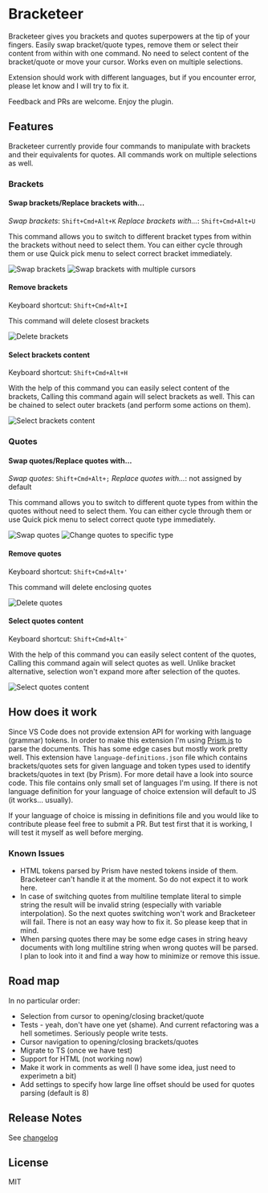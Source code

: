 # Bracketeer

Bracketeer gives you brackets and quotes superpowers at the tip of your fingers. Easily swap bracket/quote types, remove them or select their content from within with one command. No need to select content of the bracket/quote or move your cursor. Works even on multiple selections.

Extension should work with different languages, but if you encounter error, please let know and I will try to fix it.

Feedback and PRs are welcome. Enjoy the plugin.

## Features

Bracketeer currently provide four commands to manipulate with brackets and their equivalents for quotes. All commands work on multiple selections as well.

### Brackets

#### Swap brackets/Replace brackets with...

_Swap brackets_: `Shift+Cmd+Alt+K`
_Replace brackets with..._: `Shift+Cmd+Alt+U`

This command allows you to switch to different bracket types from within the brackets without need to select them. You can either cycle through them or use Quick pick menu to select correct bracket immediately.

![Swap brackets](images/bracket_swap_single.gif)
![Swap brackets with multiple cursors](images/bracket_swap_multi.gif)

#### Remove brackets

Keyboard shortcut: `Shift+Cmd+Alt+I`

This command will delete closest brackets

![Delete brackets](images/bracket_delete.gif)

#### Select brackets content

Keyboard shortcut: `Shift+Cmd+Alt+H`

With the help of this command you can easily select content of the brackets, Calling this command again will select brackets as well. This can be chained to select outer brackets (and perform some actions on them).

![Select brackets content](images/bracket_selection.gif)


### Quotes

#### Swap quotes/Replace quotes with...

_Swap quotes_: `Shift+Cmd+Alt+;`
_Replace quotes with..._: not assigned by default

This command allows you to switch to different quote types from within the quotes without need to select them. You can either cycle through them or use Quick pick menu to select correct quote type immediately.

![Swap quotes](images/quotes_swap.gif)
![Change quotes to specific type](images/quotes_chageto.gif)

#### Remove quotes

Keyboard shortcut: `Shift+Cmd+Alt+'`

This command will delete enclosing quotes

![Delete quotes](images/quotes_remove.gif)

#### Select quotes content

Keyboard shortcut: `Shift+Cmd+Alt+¨`

With the help of this command you can easily select content of the quotes, Calling this command again will select quotes as well. Unlike bracket alternative, selection won't expand more after selection of the quotes.

![Select quotes content](images/quotes_select.gif)


## How does it work

Since VS Code does not provide extension API for working with language (grammar) tokens. In order to make this extension I'm using [Prism.js](https://prismjs.com/) to parse the documents. This has some edge cases but mostly work pretty well. This extension have `language-definitions.json` file which contains brackets/quotes sets for given language and token types used to identify brackets/quotes in text (by Prism). For more detail have a look into source code. This file contains only small set of languages I'm using. If there is not language definition for your language of choice extension will default to JS (it works... usually).

If your language of choice is missing in definitions file and you would like to contribute please feel free to submit a PR. But test first that it is working, I will test it myself as well before merging.

### Known Issues

- HTML tokens parsed by Prism have nested tokens inside of them. Bracketeer can't handle it at the moment. So do not expect it to work here.
- In case of switching quotes from multiline template literal to simple string the result will be invalid string (especially with variable interpolation). So the next quotes switching won't work and Bracketeer will fail. There is not an easy way how to fix it. So please keep that in mind.
- When parsing quotes there may be some edge cases in string heavy documents with long multiline string when wrong quotes will be parsed. I plan to look into it and find a way how to minimize or remove this issue.


## Road map

In no particular order:

- Selection from cursor to opening/closing bracket/quote
- Tests - yeah, don't have one yet (shame). And current refactoring was a hell sometimes. Seriously people write tests.
- Cursor navigation to opening/closing brackets/quotes
- Migrate to TS (once we have test)
- Support for HTML (not working now)
- Make it work in comments as well (I have some idea, just need to experimetn a bit)
- Add settings to specify how large line offset should be used for quotes parsing (default is 8)


## Release Notes

See [changelog](CHANGELOG.md)


## License

MIT
